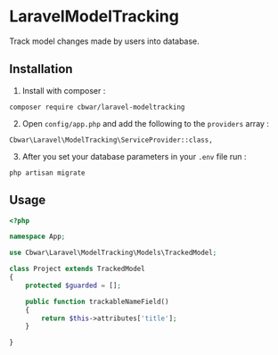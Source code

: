 # LaravelModelTracking

Track model changes made by users into database.

## Installation

1. Install with composer :

```
composer require cbwar/laravel-modeltracking
```

2. Open ```config/app.php``` and add the following to the ```providers``` array :

```
Cbwar\Laravel\ModelTracking\ServiceProvider::class,
```


3. After you set your database parameters in your ```.env``` file run :
```
php artisan migrate
```

## Usage

```php
<?php

namespace App;

use Cbwar\Laravel\ModelTracking\Models\TrackedModel;

class Project extends TrackedModel
{
    protected $guarded = [];

    public function trackableNameField()
    {
        return $this->attributes['title'];
    }

}

```
